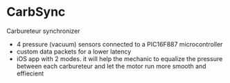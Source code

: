# CarbSync
Carbureteur synchronizer
- 4 pressure (vacuum) sensors connected to a PIC16F887 microcontroller
- custom data packets for a lower latency
- iOS app with 2 modes. it will help the mechanic to equalize the pressure between each carbureteur and let the motor run more smooth and effiecient
